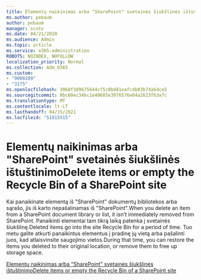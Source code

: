 ```yaml
---
title: Elementų naikinimas arba "SharePoint" svetainės šiukšlinės ištuštinimo
ms.author: pebaum
author: pebaum
manager: scotv
ms.date: 04/21/2020
ms.audience: Admin
ms.topic: article
ms.service: o365-administration
ROBOTS: NOINDEX, NOFOLLOW
localization_priority: Normal
ms.collection: Adm_O365
ms.custom:
- "9000209"
- "3175"
ms.openlocfilehash: 3968f389675644cf5c0bd81eafcdb03b74a6dce5
ms.sourcegitcommit: 8bc60ec34bc1e40685e3976576e04a2623f63a7c
ms.translationtype: MT
ms.contentlocale: lt-LT
ms.lasthandoff: 04/15/2021
ms.locfileid: "51815515"
---
```

# <a name="delete-items-or-empty-the-recycle-bin-of-a-sharepoint-site"></a><span data-ttu-id="05568-102">Elementų naikinimas arba "SharePoint" svetainės šiukšlinės ištuštinimo</span><span class="sxs-lookup"><span data-stu-id="05568-102">Delete items or empty the Recycle Bin of a SharePoint site</span></span> 

<span data-ttu-id="05568-103">Kai panaikinate elementą iš "SharePoint" dokumentų bibliotekos arba sąrašo, jis iš karto nepašalinamas iš "SharePoint".</span><span class="sxs-lookup"><span data-stu-id="05568-103">When you delete an item from a SharePoint document library or list, it isn’t immediately removed from SharePoint.</span></span> <span data-ttu-id="05568-104">Panaikinti elementai tam tikrą laiką patenka į svetainės šiukšlinę.</span><span class="sxs-lookup"><span data-stu-id="05568-104">Deleted items go into the site Recycle Bin for a period of time.</span></span> <span data-ttu-id="05568-105">Tuo metu galite atkurti panaikintus elementus į pradinę jų vietą arba pašalinti juos, kad atlaisvinsite saugojimo vietos.</span><span class="sxs-lookup"><span data-stu-id="05568-105">During that time, you can restore the items you deleted to their original location, or remove them to free up storage space.</span></span>

[<span data-ttu-id="05568-106">Elementų naikinimas arba "SharePoint" svetainės šiukšlinės ištuštinimo</span><span class="sxs-lookup"><span data-stu-id="05568-106">Delete items or empty the Recycle Bin of a SharePoint site</span></span>](https://support.office.com/article/2e713599-d13e-40d6-96dc-66f0a366f74e)